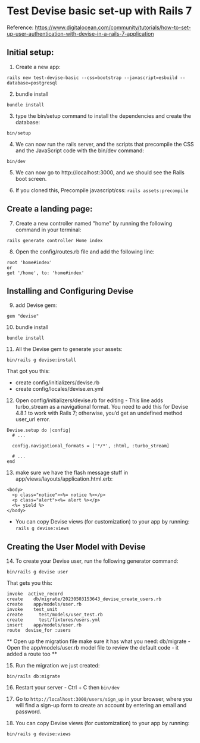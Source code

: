 # Test Devise basic set-up with Rails 7

Reference: https://www.digitalocean.com/community/tutorials/how-to-set-up-user-authentication-with-devise-in-a-rails-7-application

## Initial setup:

1. Create a new app:
```
rails new test-devise-basic --css=bootstrap --javascript=esbuild --database=postgresql
```

2. bundle install
```
bundle install
```

3. type the bin/setup command to install the dependencies and create the database:
```
bin/setup
```

4. We can now run the rails server, and the scripts that precompile the CSS and the JavaScript code with the bin/dev command:
```
bin/dev
```

5. We can now go to http://localhost:3000, and we should see the Rails boot screen.

6. If you cloned this, Precompile javascript/css: ```rails assets:precompile```

## Create a landing page:

7. Create a new controller named "home" by running the following command in your terminal:
```
rails generate controller Home index
```

8. Open the config/routes.rb file and add the following line:
```
root 'home#index'
or
get '/home', to: 'home#index'
```
## Installing and Configuring Devise

9. add Devise gem:
```
gem "devise"
```

10. bundle install
```
bundle install
```

11. All the Devise gem to generate your assets:
```
bin/rails g devise:install
```
That got you this:<br>
* create  config/initializers/devise.rb
* create  config/locales/devise.en.yml

12. Open config/initializers/devise.rb for editing - This line adds turbo_stream as a navigational format. You need to add this for Devise 4.8.1 to work with Rails 7; otherwise, you’d get an undefined method user_url error.
```
Devise.setup do |config|
  # ...

  config.navigational_formats = ['*/*', :html, :turbo_stream]

  # ...
end
```

13. make sure we have the flash message stuff in app/views/layouts/application.html.erb:
```
<body>
  <p class="notice"><%= notice %></p> 
  <p class="alert"><%= alert %></p> 
  <%= yield %>
</body>
```
* You can copy Devise views (for customization) to your app by running: ```rails g devise:views```

## Creating the User Model with Devise

14. To create your Devise user, run the following generator command:
```
bin/rails g devise user
```
That gets you this:
```
invoke  active_record
create    db/migrate/20230503153643_devise_create_users.rb
create    app/models/user.rb
invoke    test_unit
create      test/models/user_test.rb
create      test/fixtures/users.yml
insert    app/models/user.rb
route  devise_for :users
```
** Open up the migration file make sure it has what you need: db/migrate - Open the app/models/user.rb model file to review the default code - it added a route too **

15. Run the migration we just created:
```
bin/rails db:migrate
```

16. Restart your server - Ctrl + C then ```bin/dev```

17. Go to ```http://localhost:3000/users/sign_up``` in your browser, where you will find a sign-up form to create an account by entering an email and password.

18. You can copy Devise views (for customization) to your app by running:
```
bin/rails g devise:views
```








